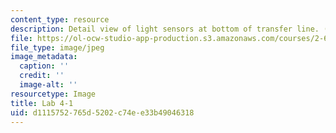 ```yaml
---
content_type: resource
description: Detail view of light sensors at bottom of transfer line. (Lab 4 image)
file: https://ol-ocw-studio-app-production.s3.amazonaws.com/courses/2-672-project-laboratory-spring-2009/d1115752765d5202c74ee33b49046318_lab41.jpg
file_type: image/jpeg
image_metadata:
  caption: ''
  credit: ''
  image-alt: ''
resourcetype: Image
title: Lab 4-1
uid: d1115752-765d-5202-c74e-e33b49046318
---
```

